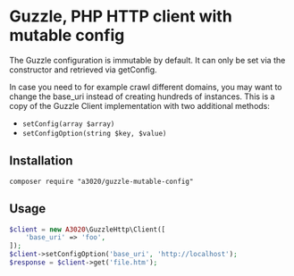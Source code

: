 Guzzle, PHP HTTP client with mutable config
===========================================

The Guzzle configuration is immutable by default. It can only be set via
the constructor and retrieved via getConfig. 

In case you need to for example crawl different domains, you may want
to change the base_uri instead of creating hundreds of instances. This is a copy of the Guzzle Client implementation with two additional methods:

- `setConfig(array $array)`
- `setConfigOption(string $key, $value)`

## Installation

`composer require "a3020/guzzle-mutable-config"`


## Usage

```php
$client = new A3020\GuzzleHttp\Client([
    'base_uri' => 'foo',
]);
$client->setConfigOption('base_uri', 'http://localhost');
$response = $client->get('file.htm');
```